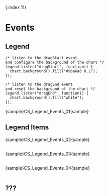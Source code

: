 {:index 11}
# Events

## Legend

```
/* listen to the dragStart event
and configure the background of the chart */
legend.listen("dragStart", function() {
  chart.background().fill("#96a6a6 0.2");
});

/* listen to the dragEnd event
and reset the background of the chart */
legend.listen("dragEnd", function() {
  chart.background().fill("white");
});    
```

{sample}CS\_Legend\_Events\_01{sample}

## Legend Items

{sample}CS\_Legend\_Events\_02{sample}

```

```

{sample}CS\_Legend\_Events\_03{sample}

```

```

{sample}CS\_Legend\_Events\_04{sample}

```

```

## ???